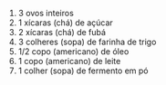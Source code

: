 1. 3 ovos inteiros
1. 1 xícaras (chá) de açúcar
1. 2 xícaras (chá) de fubá
1. 3 colheres (sopa) de farinha de trigo
1. 1/2 copo (americano) de óleo
1. 1 copo (americano) de leite
1. 1 colher (sopa) de fermento em pó